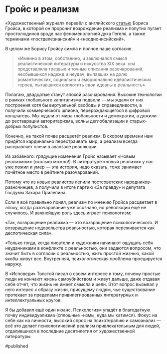
# Гройс и реализм

«Художественный журнал» перевёл с английского [статью][1] Бориса Гройса, в которой он пророчит возрождение реализма и попутно пугает простолюдинов вроде нас феноменологией духа Гегеля, а также терминами «постделезианский» и «неодионисийский».

В целом же Борису Гройсу симпа и полное наше согласие.

> «Именно в этом, собственно, и заключался смысл реалистической литературы и искусства XIX века: она представляла трезвые и точные описания разочарований, несбывшихся надежд и неудач, выпавших на долю романтических, социально и эмоционально идеалистических героев, пытавшихся воплотить свои идеалы в реальность».

Полагаю, двадцатые станут эпохой разочарования. Высокие технологии в рамках глобального капитализма подвели — мы ждали от них построения хотя бы виртуальной свободы и справедливости, а получили коммерческого шпиона, перерождающегося в цифровой концлагерь. Мы ждали от мира глобальности и демократии, а дожили до реставрации авторитаризма, волны деглобализации и старых-добрых популистов.

Конечно, на такой почве расцветёт реализм. В скором времени нам придётся кардинально перестраивать мир, а реализм всегда расправляет плечи в аванзале революции.

Из забавного: грядущие изменения Гройс называет «Новым реализмом» (сколько можно!). В литературе «новый реализм» у нас уже пожил и умер — эта история, надо сказать, тоже занимает почётное место в рейтинге разочарований.

Потому что из новых реалистов лепили постсоветских народников-разночинцев, а получили в итоге партию «За правду» и депутата Госдумы Захара Прилепина.

Если я всё правильно понял, реализм по мнению Гройса расцветает в эпоху, когда разочарование уже осознано, но революции ещё не случилось. И важнейшую роль здесь играет психологизм:

«Так, возвращение реализма — это возвращение психологического. И возвращение недовольства реальностью, которая переживается как деспотическая сила».

«Только тогда, когда писатели и художники начинают ощущать себя неудачниками в конфликте с реальностью, они задаются вопросом, что значит быть в согласии с реальностью, жить простой жизнью, какой якобы живут все. Внутренняя, психологическая проблема проецируется наружу. 

В «Исповеди» Толстой писал о своем интересе к тому, почему простые люди не кончают жизнь самоубийством и живут дальше, даже отдавая себе отчет, что жизнь не имеет смысла и цели. Этот вопрос вызывал у него интерес к образу жизни, присущему людям, чье существование протекает за пределами привилегированных литературных и интеллектуальных кругов.

Я бы добавил ещё один нюанс. Психологизм упадёт в благодатную почву индивидуализма (сплошные -измы, куда мы катимся). Фокус на себе как на личности, высокий спрос на психотерапию и самоанализ — всё это делает психологический реализм привлекательным для людей, отдалившихся в последние десятилетия от художественной литературы.

[1]:	http://moscowartmagazine.com/issue/102/article/2254

#published